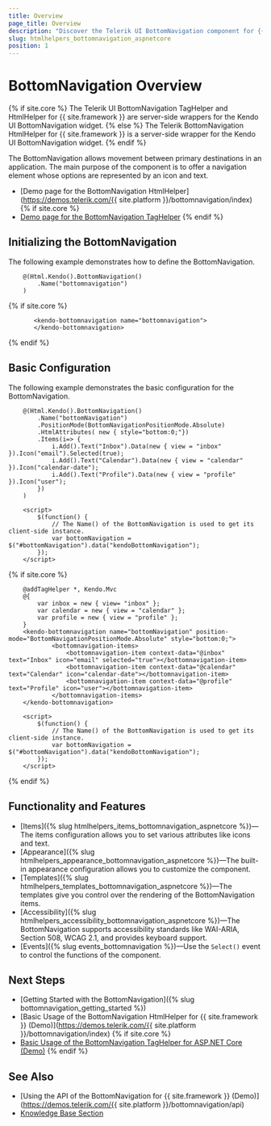 ```yaml
---
title: Overview
page_title: Overview
description: "Discover the Telerik UI BottomNavigation component for {{ site.framework }} that provides built-in configuration options for its items and appearance."
slug: htmlhelpers_bottomnavigation_aspnetcore
position: 1
---
```


# BottomNavigation Overview

{% if site.core %}
The Telerik UI BottomNavigation TagHelper and HtmlHelper for {{ site.framework }} are server-side wrappers for the Kendo UI BottomNavigation widget.
{% else %}
The Telerik BottomNavigation HtmlHelper for {{ site.framework }} is a server-side wrapper for the Kendo UI BottomNavigation widget.
{% endif %}

The BottomNavigation allows movement between primary destinations in an application. The main purpose of the component is to offer a navigation element whose options are represented by an icon and text.

* [Demo page for the BottomNavigation HtmlHelper](https://demos.telerik.com/{{ site.platform }}/bottomnavigation/index)
{% if site.core %}
* [Demo page for the BottomNavigation TagHelper](https://demos.telerik.com/aspnet-core/bottomnavigation/tag-helper)
{% endif %}

## Initializing the BottomNavigation

The following example demonstrates how to define the BottomNavigation.

```HtmlHelper
    @(Html.Kendo().BottomNavigation()
        .Name("bottomnavigation")
    )
```
{% if site.core %}
```TagHelper
       <kendo-bottomnavigation name="bottomnavigation">
       </kendo-bottomnavigation>
```
{% endif %}

## Basic Configuration

The following example demonstrates the basic configuration for the BottomNavigation.

```HtmlHelper
    @(Html.Kendo().BottomNavigation()
        .Name("bottomNavigation")
        .PositionMode(BottomNavigationPositionMode.Absolute)
        .HtmlAttributes( new { style="bottom:0;"})
        .Items(i=> {
            i.Add().Text("Inbox").Data(new { view = "inbox" }).Icon("email").Selected(true);
            i.Add().Text("Calendar").Data(new { view = "calendar" }).Icon("calendar-date");
            i.Add().Text("Profile").Data(new { view = "profile" }).Icon("user");
        })
    )

    <script>
        $(function() {
            // The Name() of the BottomNavigation is used to get its client-side instance.
            var bottomNavigation = $("#bottomNavigation").data("kendoBottomNavigation");
        });
    </script>
```
{% if site.core %}
```TagHelper
    @addTagHelper *, Kendo.Mvc
    @{
        var inbox = new { view= "inbox" };
        var calendar = new { view = "calendar" };
        var profile = new { view = "profile" };
    }  
    <kendo-bottomnavigation name="bottomNavigation" position-mode="BottomNavigationPositionMode.Absolute" style="bottom:0;">
            <bottomnavigation-items>
                <bottomnavigation-item context-data="@inbox" text="Inbox" icon="email" selected="true"></bottomnavigation-item>
                <bottomnavigation-item context-data="@calendar" text="Calendar" icon="calendar-date"></bottomnavigation-item>
                <bottomnavigation-item context-data="@profile" text="Profile" icon="user"></bottomnavigation-item>
            </bottomnavigation-items>
    </kendo-bottomnavigation>

    <script>
        $(function() {
            // The Name() of the BottomNavigation is used to get its client-side instance.
            var bottomNavigation = $("#bottomNavigation").data("kendoBottomNavigation");
        });
    </script>
```
{% endif %}

## Functionality and Features

* [Items]({% slug htmlhelpers_items_bottomnavigation_aspnetcore %})&mdash;The items configuration allows you to set various attributes like icons and text.
* [Appearance]({% slug htmlhelpers_appearance_bottomnavigation_aspnetcore %})&mdash;The built-in appearance configuration allows you to customize the component.
* [Templates]({% slug htmlhelpers_templates_bottomnavigation_aspnetcore %})&mdash;The templates give you control over the rendering of the BottomNavigation items.
* [Accessibility]({% slug htmlhelpers_accessibility_bottomnavigation_aspnetcore %})&mdash;The BottomNavigation supports accessibility standards like WAI-ARIA, Section 508, WCAG 2.1, and provides keyboard support.
* [Events]({% slug events_bottomnavigation %})&mdash;Use the `Select()` event to control the functions of the component.

## Next Steps

* [Getting Started with the BottomNavigation]({% slug bottomnavigation_getting_started %})
* [Basic Usage of the BottomNavigation HtmlHelper for {{ site.framework }} (Demo)](https://demos.telerik.com/{{ site.platform }}/bottomnavigation/index)
{% if site.core %}
* [Basic Usage of the BottomNavigation TagHelper for ASP.NET Core (Demo)](https://demos.telerik.com/aspnet-core/bottomnavigation/tag-helper)
{% endif %}

## See Also

* [Using the API of the BottomNavigation for {{ site.framework }} (Demo)](https://demos.telerik.com/{{ site.platform }}/bottomnavigation/api)
* [Knowledge Base Section](/knowledge-base)
